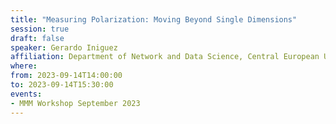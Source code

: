 ```yaml
---
title: "Measuring Polarization: Moving Beyond Single Dimensions"
session: true
draft: false
speaker: Gerardo Iniguez
affiliation: Department of Network and Data Science, Central European University Vienna
where:
from: 2023-09-14T14:00:00
to: 2023-09-14T15:30:00
events:
- MMM Workshop September 2023
---
```

